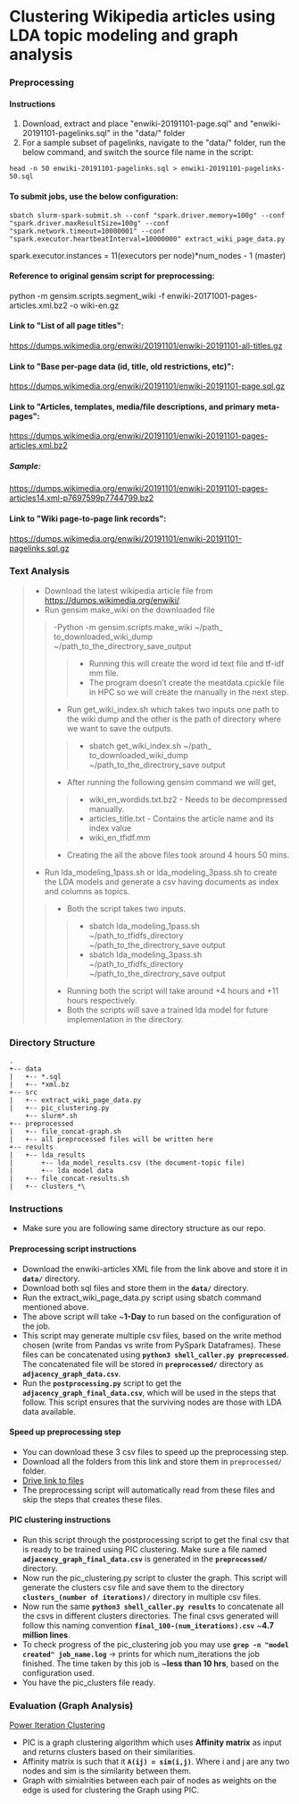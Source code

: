 # Clustering Wikipedia articles using LDA topic modeling and graph analysis

### Preprocessing
#### Instructions
1) Download, extract and place "enwiki-20191101-page.sql" and "enwiki-20191101-pagelinks.sql" in the "data/" folder
2) For a sample subset of pagelinks, navigate to the "data/" folder, run the below command, and switch the source file name in the script:
```
head -n 50 enwiki-20191101-pagelinks.sql > enwiki-20191101-pagelinks-50.sql
```

#### To submit jobs, use the below configuration:
```
sbatch slurm-spark-submit.sh --conf "spark.driver.memory=100g" --conf "spark.driver.maxResultSize=100g" --conf "spark.network.timeout=10000001" --conf "spark.executor.heartbeatInterval=10000000" extract_wiki_page_data.py
```
spark.executor.instances = 11(executors per node)*num_nodes - 1 (master)

#### Reference to original gensim script for preprocessing:
python -m gensim.scripts.segment_wiki -f enwiki-20171001-pages-articles.xml.bz2 -o wiki-en.gz

#### Link to "List of all page titles":
https://dumps.wikimedia.org/enwiki/20191101/enwiki-20191101-all-titles.gz

#### Link to "Base per-page data (id, title, old restrictions, etc)":
https://dumps.wikimedia.org/enwiki/20191101/enwiki-20191101-page.sql.gz

#### Link to "Articles, templates, media/file descriptions, and primary meta-pages":
https://dumps.wikimedia.org/enwiki/20191101/enwiki-20191101-pages-articles.xml.bz2
##### Sample:
https://dumps.wikimedia.org/enwiki/20191101/enwiki-20191101-pages-articles14.xml-p7697599p7744799.bz2

#### Link to "Wiki page-to-page link records":
https://dumps.wikimedia.org/enwiki/20191101/enwiki-20191101-pagelinks.sql.gz

### Text Analysis
> - Download the latest wikipedia article file from https://dumps.wikimedia.org/enwiki/.
> - Run gensim make_wiki on the downloaded file
>> -Python -m gensim.scripts.make_wiki ~/path_ to_downloaded_wiki_dump                                   ~/path_to_the_directrory_save_output
>>> - Running this will create the word id text file and tf-idf mm file.
>>> - The program doesn’t create the meatdata.cpickle file in HPC so we will create the manually in         the next step.
>> - Run get_wiki_index.sh which takes two inputs one path to the wiki dump and the other is the path      of directory where we want to save the outputs.
>>> - sbatch get_wiki_index.sh ~/path_ to_downloaded_wiki_dump ~/path_to_the_directrory_save output  
>> - After running the following gensim command we will get,
>>> - wiki_en_wordids.txt.bz2 - Needs to be decompressed manually.
>>> - articles_title.txt - Contains the article name and its index value
>>> - wiki_en_tfidf.mm 
>> - Creating the all the above files took around 4 hours 50 mins.
> - Run lda_modeling_1pass.sh or lda_modeling_3pass.sh to create the LDA models and generate a csv       having documents as index and columns as topics. 
>> - Both the script takes two inputs.
>>> - sbatch lda_modeling_1pass.sh ~/path_to_tfidfs_directory ~/path_to_the_directrory_save output 
>>> - sbatch lda_modeling_3pass.sh ~/path_to_tfidfs_directory ~/path_to_the_directrory_save output 
>> - Running both the script will take around +4 hours and +11 hours respectively.
>> - Both the scripts will save a trained lda model for future implementation in the directory.


### Directory Structure
```
.
+-- data
|   +-- *.sql
|   +-- *xml.bz
+-- src
|   +-- extract_wiki_page_data.py
|   +-- pic_clustering.py
    +-- slurm*.sh   
+-- preprocessed
|   +-- file_concat-graph.sh
|   +-- all preprocessed files will be written here
+-- results
|   +-- lda_results
|       +-- lda_model_results.csv (the document-topic file)
|       +-- lda model data
|   +-- file_concat-results.sh
|   +-- clusters_*\
```
### Instructions
- Make sure you are following same directory structure as our repo.
#### Preprocessing script instructions
- Download the enwiki-articles XML file from the link above and store it in **`data/`** directory.
- Download both sql files and store them in the **`data/`** directory.
- Run the extract_wiki_page_data.py script using sbatch command mentioned above.
- The above script will take ~**1-Day** to run based on the configuration of the job.
- This script may generate multiple csv files, based on the write method chosen (write from Pandas vs write from PySpark Dataframes).     These files can be concatenated using **`python3 shell_caller.py preprocessed`**. The concatenated file will be stored in               **`preprocessed/`** directory as **`adjacency_graph_data.csv`**.
- Run the **`postprocessing.py`** script to get the **`adjacency_graph_final_data.csv`**, which will be used in the steps that follow.     This script ensures that the surviving nodes are those with LDA data available.
#### Speed up preprocessing step
- You can download these 3 csv files to speed up the preprocessing step.
- Download all the folders from this link and store them in `preprocessed/` folder.
- [Drive link to files](https://drive.google.com/open?id=1LvizePKdElHm9z6hddXK_GaXzqZLI9lj)
- The preprocessing script will automatically read from these files and skip the steps that creates these files.

#### PIC clustering instructions
- Run this script through the postprocessing script to get the final csv that is ready to be trained using PIC clustering. Make sure a     file named **`adjacency_graph_final_data.csv`** is generated in the **`preprocessed/`** directory.
- Now run the pic_clustering.py script to cluster the graph. This script will generate the clusters csv file and save them to the         directory **`clusters_(number of iterations)/`** directory in multiple csv files.
- Now run the same **`python3 shell_caller.py results`** to concatenate all the csvs in different clusters directories. The final csvs     generated will follow this naming convention **`final_100-(num_iterations).csv`** ~**4.7 million lines**.
- To check progress of the pic_clustering job you may use **`grep -n "model created" job_name.log`** -> prints for which num_iterations   the job finished. The time taken by this job is ~**less than 10 hrs**, based on the configuration used. 
- You have the pic_clusters file ready.


### Evaluation (Graph Analysis)
[Power Iteration Clustering](https://spark.apache.org/docs/latest/mllib-clustering.html#power-iteration-clustering-pic)
- PIC is a graph clustering algorithm which uses **Affinity matrix** as input and returns clusters based on their similarities.
- Affinity matrix is such that it **`A(ij) = sim(i,j)`**. Where i and j are any two nodes and sim is the similarity between them.
- Graph with simialrities between each pair of nodes as weights on the edge is used for clustering the Graph using PIC.
